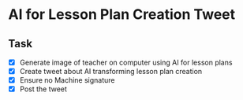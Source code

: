# AI for Lesson Plan Creation Tweet

## Task
- [x] Generate image of teacher on computer using AI for lesson plans
- [x] Create tweet about AI transforming lesson plan creation
- [x] Ensure no Machine signature
- [x] Post the tweet